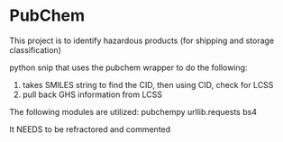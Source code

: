 # PubChem

This project is to identify hazardous products (for shipping and storage classification)

python snip that uses the pubchem wrapper to do the following:
1) takes SMILES string to find the CID, then using CID, check for LCSS
2) pull back GHS information from LCSS

The following modules are utilized:
pubchempy
urllib.requests
bs4

It NEEDS to be refractored and commented
